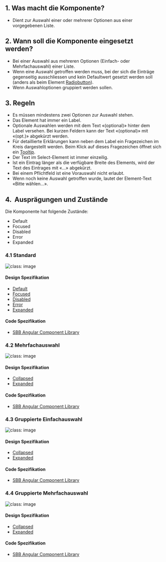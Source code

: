 ## 1. Was macht die Komponente?
* Dient zur Auswahl einer oder mehrerer Optionen aus einer vorgegebenen Liste.

## 2. Wann soll die Komponente eingesetzt werden? 
* Bei einer Auswahl aus mehreren Optionen (Einfach- oder Mehrfachauswahl) einer Liste.
* Wenn eine Auswahl getroffen werden muss, bei der sich die Einträge gegenseitig ausschliessen und kein Defaultwert gesetzt werden soll (anders als beim Element [Radiobutton](https://digital.sbb.ch/de/components/radiobutton)).
* Wenn Auswahloptionen gruppiert werden sollen.

## 3. Regeln
* Es müssen mindestens zwei Optionen zur Auswahl stehen.
* Das Element hat immer ein Label.
* Optionale Auswahlen werden mit dem Text «(optional)» hinter dem Label versehen. Bei kurzen Feldern kann der Text «(optional)» mit «(opt.)» abgekürzt werden.
* Für detaillierte Erklärungen kann neben dem Label ein Fragezeichen im Kreis dargestellt werden. Beim Klick auf dieses Fragezeichen öffnet sich ein [Tooltip](https://digital.sbb.ch/de/components/tooltip).
* Der Text im Select-Element ist immer einzeilig.
* Ist ein Eintrag länger als die verfügbare Breite des Elements, wird der Text des Eintrages mit «...» abgekürzt.
* Bei einem Pflichtfeld ist eine Vorauswahl nicht erlaubt.
* Wenn noch keine Auswahl getroffen wurde, lautet der Element-Text «Bitte wählen...».

## 4.  Ausprägungen und Zustände
Die Komponente hat folgende Zustände:
* Default
* Focused
* Disabled
* Error
* Expanded

### 4.1 Standard
![](https://raw.githubusercontent.com/sbb-design-systems/sbb-design-system/master/website/components/select/images/select_default.png 'class: image')

#### Design Spezifikation
* [Default](https://sbb.invisionapp.com/d/main#/console/15744722/327200956/inspect)
* [Focused](https://sbb.invisionapp.com/d/main#/console/15744722/327200957/inspect)
* [Disabled](https://sbb.invisionapp.com/d/main#/console/15744722/327200958/inspect)
* [Error](https://sbb.invisionapp.com/d/main#/console/15744722/327200959/inspect)
* [Expanded](https://sbb.invisionapp.com/d/main#/console/15744722/327200960/inspect)

#### Code Spezifikation
* [SBB Angular Component Library](https://sbb-angular.app.sbb.ch/latest/content/select)

### 4.2 Mehrfachauswahl 
![](https://raw.githubusercontent.com/sbb-design-systems/sbb-design-system/master/website/components/select/images/select_multi.png 'class: image')

#### Design Spezifikation
* [Collapsed](https://sbb.invisionapp.com/d/main#/console/15744722/327200961/inspect)
* [Expanded](https://sbb.invisionapp.com/d/main#/console/15744722/327200962/inspect)

#### Code Spezifikation
* [SBB Angular Component Library](https://sbb-angular.app.sbb.ch/latest/content/select)

### 4.3 Gruppierte Einfachauswahl
![](https://raw.githubusercontent.com/sbb-design-systems/sbb-design-system/master/website/components/select/images/select_grouped_single.png 'class: image')

#### Design Spezifikation
* [Collapsed](https://sbb.invisionapp.com/d/main#/console/15744722/327200963/inspect)
* [Expanded](https://sbb.invisionapp.com/d/main#/console/15744722/327200964/inspect)

#### Code Spezifikation
* [SBB Angular Component Library](https://sbb-angular.app.sbb.ch/latest/content/select)

### 4.4 Gruppierte Mehrfachauswahl
![](https://raw.githubusercontent.com/sbb-design-systems/sbb-design-system/master/website/components/select/images/select_grouped_multi.png 'class: image')

#### Design Spezifikation
* [Collapsed](https://sbb.invisionapp.com/d/main#/console/15744722/327200965/inspect)
* [Expanded](https://sbb.invisionapp.com/d/main#/console/15744722/327200966/inspect)

#### Code Spezifikation
* [SBB Angular Component Library](https://sbb-angular.app.sbb.ch/latest/content/select)